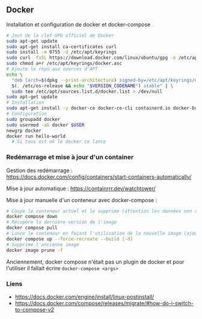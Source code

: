 ## Docker

Installation et configuration de docker et docker-compose

```bash
# Jout de la clef GPG officiel de Docker
sudo apt-get update
sudo apt-get install ca-certificates curl
sudo install -m 0755 -d /etc/apt/keyrings
sudo curl -fsSL https://download.docker.com/linux/ubuntu/gpg -o /etc/apt/keyrings/docker.asc
sudo chmod a+r /etc/apt/keyrings/docker.asc
# Ajoute le repo aux sources d'APT
echo \
  "deb [arch=$(dpkg --print-architecture) signed-by=/etc/apt/keyrings/docker.asc] https://download.docker.com/linux/ubuntu \
  $(. /etc/os-release && echo "$VERSION_CODENAME") stable" | \
  sudo tee /etc/apt/sources.list.d/docker.list > /dev/null
sudo apt-get update
# Installation
sudo apt-get install -y docker-ce docker-ce-cli containerd.io docker-buildx-plugin docker-compose-plugin
# Configuration
sudo groupadd docker
sudo usermod -aG docker $USER
newgrp docker
docker run hello-world
  # Si tous est ok le docker ce lance
```

### Redémarrage et mise à jour d'un container

Gestion des redémarrage : https://docs.docker.com/config/containers/start-containers-automatically/

Mise à jour automatique : https://containrrr.dev/watchtower/

Mise à jour manuelle d'un conteneur avec docker-compose :

```bash
# Coupe le conteneur actuel et le supprime (attention les données non stockées dans un volume sont perdues)
docker compose down
# Récupère la dernière version de l'image
docker compose pull
# Lance le conteneur en foçant l'utilisation de la nouvelle image (ajouté le -d pour le faire en arrière plan)
docker compose up --force-recreate --build [-d]
# Supprime l'ancienne image
docker image prune -f
```

Anciennement, docker compose n'était pas un plugin de docker et pour l'utiliser il fallait écrire `docker-compose <args>`

### Liens

- https://docs.docker.com/engine/install/linux-postinstall/
- https://docs.docker.com/compose/releases/migrate/#how-do-i-switch-to-compose-v2
